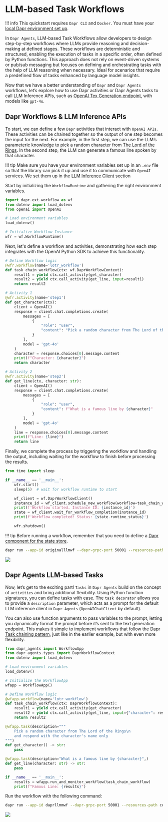 # LLM-based Task Workflows

!!! info
    This quickstart requires `Dapr CLI` and `Docker`. You must have your [local Dapr environment set up](../installation.md).

In `Dapr Agents`, LLM-based Task Workflows allow developers to design step-by-step workflows where LLMs provide reasoning and decision-making at defined stages. These workflows are deterministic and structured, enabling the execution of tasks in a specific order, often defined by Python functions. This approach does not rely on event-driven systems or pub/sub messaging but focuses on defining and orchestrating tasks with the help of LLM reasoning when necessary. Ideal for scenarios that require a predefined flow of tasks enhanced by language model insights.

Now that we have a better understanding of `Dapr` and `Dapr Agents` workflows, let’s explore how to use Dapr activities or Dapr Agents tasks to call LLM Inference APIs, such as [OpenAI Tex Generation endpoint](https://platform.openai.com/docs/guides/text-generation), with models like `gpt-4o`.

## Dapr Workflows & LLM Inference APIs

To start, we can define a few `Dapr` activities that interact with `OpenAI APIs`. These activities can be chained together so the output of one step becomes the input for the next. For example, in the first step, we can use the LLM’s parameteric knowledge to pick a random character from [The Lord of the Rings](https://en.wikipedia.org/wiki/The_Lord_of_the_Rings). In the second step, the LLM can generate a famous line spoken by that character.

!!! tip
    Make sure you have your environment variables set up in an `.env` file so that the library can pick it up and use it to communicate with `OpenAI` services. We set them up in the [LLM Inference Client](llm.md) section

Start by initializing the `WorkflowRuntime` and gathering the right environment variables.

```python
import dapr.ext.workflow as wf
from dotenv import load_dotenv
from openai import OpenAI

# Load environment variables
load_dotenv()

# Initialize Workflow Instance
wfr = wf.WorkflowRuntime()
```

Next, let's define a workflow and activities, demonstrating how each step integrates with the OpenAI Python SDK to achieve this functionality.

```python
# Define Workflow logic
@wfr.workflow(name='lotr_workflow')
def task_chain_workflow(ctx: wf.DaprWorkflowContext):
    result1 = yield ctx.call_activity(get_character)
    result2 = yield ctx.call_activity(get_line, input=result1)
    return result2

# Activity 1
@wfr.activity(name='step1')
def get_character(ctx):
    client = OpenAI()
    response = client.chat.completions.create(
        messages = [
            {
                "role": "user",
                "content": "Pick a random character from The Lord of the Rings and respond with the character name only"
            }
        ],
        model = 'gpt-4o'
    )
    character = response.choices[0].message.content
    print(f"Character: {character}")
    return character

# Activity 2
@wfr.activity(name='step2')
def get_line(ctx, character: str):
    client = OpenAI()
    response = client.chat.completions.create(
        messages = [
            {
                "role": "user",
                "content": f"What is a famous line by {character}"
            }
        ],
        model = 'gpt-4o'
    )
    line = response.choices[0].message.content
    print(f"Line: {line}")
    return line
```

Finally, we complete the process by triggering the workflow and handling the output, including waiting for the workflow to finish before processing the results.

```python
from time import sleep

if __name__ == '__main__':
    wfr.start()
    sleep(5)  # wait for workflow runtime to start

    wf_client = wf.DaprWorkflowClient()
    instance_id = wf_client.schedule_new_workflow(workflow=task_chain_workflow)
    print(f'Workflow started. Instance ID: {instance_id}')
    state = wf_client.wait_for_workflow_completion(instance_id)
    print(f'Workflow completed! Status: {state.runtime_status}')

    wfr.shutdown()
```

!!! tip
    Before running a workflow, remember that you need to define a [Dapr component for the state store](https://docs.dapr.io/reference/components-reference/supported-state-stores/).

```bash
dapr run --app-id originalllmwf --dapr-grpc-port 50001 --resources-path components/ -- python3 wf_taskchain_openai_original_llm_request.py
```

![](../../img/workflows_originial_llm_request.png)

## Dapr Agents LLM-based Tasks

Now, let’s get to the exciting part! `Tasks` in `Dapr Agents` build on the concept of `activities` and bring additional flexibility. Using Python function signatures, you can define tasks with ease. The `task decorator` allows you to provide a `description` parameter, which acts as a prompt for the default LLM inference client in `Dapr Agents` (`OpenAIChatClient` by default).

You can also use function arguments to pass variables to the prompt, letting you dynamically format the prompt before it’s sent to the text generation endpoint. This makes it simple to implement workflows that follow the [Dapr Task chaining pattern](https://docs.dapr.io/developing-applications/building-blocks/workflow/workflow-patterns/#task-chaining), just like in the earlier example, but with even more flexibility.

```python
from dapr_agents import WorkflowApp
from dapr_agents.types import DaprWorkflowContext
from dotenv import load_dotenv

# Load environment variables
load_dotenv()

# Initialize the WorkflowApp
wfapp = WorkflowApp()

# Define Workflow logic
@wfapp.workflow(name='lotr_workflow')
def task_chain_workflow(ctx: DaprWorkflowContext):
    result1 = yield ctx.call_activity(get_character)
    result2 = yield ctx.call_activity(get_line, input={"character": result1})
    return result2

@wfapp.task(description="""
    Pick a random character from The Lord of the Rings\n
    and respond with the character's name only
""")
def get_character() -> str:
    pass

@wfapp.task(description="What is a famous line by {character}",)
def get_line(character: str) -> str:
    pass

if __name__ == '__main__':
    results = wfapp.run_and_monitor_workflow(task_chain_workflow)
    print(f"Famous Line: {results}")
```

Run the workflow with the following command:

```bash
dapr run --app-id daprllmmwf --dapr-grpc-port 50001 --resources-path components/ -- python3 wf_taskchain_openai_dapr_llm_request.py
```

![](../../img/workflows_dapr_llm_request.png)